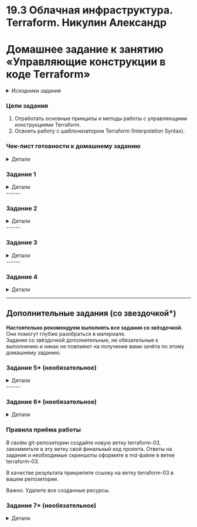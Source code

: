 # 19.3 Облачная инфраструктура. Terraform.  Никулин Александр
# Домашнее задание к занятию «Управляющие конструкции в коде Terraform»

<details>

  <summary>Исходники задания</summary>

  # hw-03
  https://github.com/netology-code/ter-homeworks/blob/main/03/hw-03.md

</details>


### Цели задания

1. Отработать основные принципы и методы работы с управляющими конструкциями Terraform.
2. Освоить работу с шаблонизатором Terraform (Interpolation Syntax).

### Чек-лист готовности к домашнему заданию

<details>

  <summary>Детали</summary>

  1. Зарегистрирован аккаунт в Yandex Cloud. Использован промокод на грант.
  2. Установлен инструмент Yandex CLI.
  3. Доступен исходный код для выполнения задания в директории [**03/src**](https://github.com/netology-code/ter-homeworks/tree/main/03/src).
  4. Любые ВМ, использованные при выполнении задания, должны быть прерываемыми, для экономии средств.
     
</details>

### Задание 1
<details>

  <summary>Детали</summary>
  
  1. Изучите проект.
  2. Заполните файл personal.auto.tfvars.
  3. Инициализируйте проект, выполните код. Он выполнится, даже если доступа к preview нет.
  
     Приложите скриншот входящих правил «Группы безопасности» в ЛК Yandex Cloud или скриншот отказа в предоставлении доступа к preview-версии.
     > ![image](https://github.com/user-attachments/assets/e5794ae8-0582-461d-b99f-c7a5af62c3c8)
    
</details>
------

### Задание 2
<details>
  <summary>Детали</summary>
  
  1. Создайте файл count-vm.tf. Опишите в нём создание двух **одинаковых** ВМ  web-1 и web-2 (не web-0 и web-1) с минимальными параметрами, используя мета-аргумент **count loop**. Назначьте ВМ созданную в первом задании группу безопасности.(как это сделать узнайте в документации провайдера yandex/compute_instance )
     > ![image](https://github.com/user-attachments/assets/cf33979f-3ccd-41e9-a42e-0a1dbb62c7d4)
     > ![image](https://github.com/user-attachments/assets/5509a0a0-81f2-4f03-8e32-f4b5593a0010)
     > ![image](https://github.com/user-attachments/assets/cf6a1265-175e-47fe-a678-ae2b9b21d27e)

  3. Создайте файл for_each-vm.tf. Опишите в нём создание двух ВМ для баз данных с именами "main" и "replica" **разных** по cpu/ram/disk_volume , используя мета-аргумент **for_each loop**. Используйте для обеих ВМ одну общую переменную типа:
     ```
     variable "each_vm" {
       type = list(object({  vm_name=string, cpu=number, ram=number, disk_volume=number }))
     }
     ```
     При желании внесите в переменную все возможные параметры.
     > ![image](https://github.com/user-attachments/assets/312e7f19-d96f-4494-b829-0584763bc410)
     > ![image](https://github.com/user-attachments/assets/96df3ec5-fbe8-4e0a-bf14-9248afb1920b)

  4. ВМ из пункта 2.1 должны создаваться после создания ВМ из пункта 2.2.
     > ![image](https://github.com/user-attachments/assets/13827f23-0d02-4c90-93fd-95370040ba02)

  5. Используйте функцию file в local-переменной для считывания ключа ~/.ssh/id_rsa.pub и его последующего использования в блоке metadata, взятому из ДЗ 2.
     > Я чуть по другому сдела... \
     > ![image](https://github.com/user-attachments/assets/cb486ba4-c2db-4c03-836a-f2fee048e5d8) \
     > ![image](https://github.com/user-attachments/assets/77ad4dbd-342f-4d7f-91e7-fb2fe85ddfb0) \
     > ![image](https://github.com/user-attachments/assets/095afa6e-86f8-4502-88e9-989bfbb9c05c) \
     > ![image](https://github.com/user-attachments/assets/65f00f0c-a242-4712-9ab4-c4732cac88e9) \

  6. Инициализируйте проект, выполните код.
     > ![image](https://github.com/user-attachments/assets/9709db65-68c9-4c05-8bf2-1da8f418925c) \
     > ![image](https://github.com/user-attachments/assets/b84657fb-123b-4989-ac30-cc0102327f7a)
  
</details>
------

### Задание 3
<details>
  <summary>Детали</summary>
  
  1. Создайте 3 одинаковых виртуальных диска размером 1 Гб с помощью ресурса yandex_compute_disk и мета-аргумента count в файле **disk_vm.tf** .
     > ![image](https://github.com/user-attachments/assets/9b5a22b7-bd39-40c0-915e-1b291b48452c) \
     > ![image](https://github.com/user-attachments/assets/18b3108f-8a38-48bb-9e5a-289c6e47d200)
  2. Создайте в том же файле **одиночную**(использовать count или for_each запрещено из-за задания №4) ВМ c именем "storage"  . Используйте блок **dynamic secondary_disk{..}** и мета-аргумент for_each для подключения созданных вами дополнительных дисков.
     > ![image](https://github.com/user-attachments/assets/3b8efcd7-c2a8-4d91-a235-fe89ce8af8d7) \
     > ![image](https://github.com/user-attachments/assets/b9473c97-ab03-4fc4-94ee-7cf9172aef2b) \
     > ![image](https://github.com/user-attachments/assets/463c42d4-a9f2-4e8e-9684-5e6866474f69) \
     > ![image](https://github.com/user-attachments/assets/dc12142f-1b73-4bfe-9b51-a76040018aeb)

</details>
------

### Задание 4
<details>
  <summary>Детали</summary>
  
  1. В файле ansible.tf создайте inventory-файл для ansible.
  Используйте функцию tepmplatefile и файл-шаблон для создания ansible inventory-файла из лекции.
  Готовый код возьмите из демонстрации к лекции [**demonstration2**](https://github.com/netology-code/ter-homeworks/tree/main/03/demo).
  Передайте в него в качестве переменных группы виртуальных машин из задания 2.1, 2.2 и 3.2, т. е. 5 ВМ.
  2. Инвентарь должен содержать 3 группы и быть динамическим, т. е. обработать как группу из 2-х ВМ, так и 999 ВМ.
  3. Добавьте в инвентарь переменную  [**fqdn**](https://cloud.yandex.ru/docs/compute/concepts/network#hostname).
     ``` 
     [webservers]
     web-1 ansible_host=<внешний ip-адрес> fqdn=<полное доменное имя виртуальной машины>
     web-2 ansible_host=<внешний ip-адрес> fqdn=<полное доменное имя виртуальной машины>
     
     [databases]
     main ansible_host=<внешний ip-адрес> fqdn=<полное доменное имя виртуальной машины>
     replica ansible_host<внешний ip-адрес> fqdn=<полное доменное имя виртуальной машины>
     
     [storage]
     storage ansible_host=<внешний ip-адрес> fqdn=<полное доменное имя виртуальной машины>
     ```
     Пример fqdn: ```web1.ru-central1.internal```(в случае указания имени ВМ); ```fhm8k1oojmm5lie8i22a.auto.internal```(в случае автоматической генерации имени ВМ зона изменяется). нужную вам переменную найдите в документации провайдера или terraform console.
  4. Выполните код. Приложите скриншот получившегося файла.
     > ![image](https://github.com/user-attachments/assets/a85c66fb-0bb6-49fd-a075-5a7b9e1ab067)\
     > ![image](https://github.com/user-attachments/assets/29e26563-dc16-4d5d-98ed-37884af91328)\
     > ![image](https://github.com/user-attachments/assets/e7612cbf-5051-483a-838a-a711a9640bf9)\
     > ![image](https://github.com/user-attachments/assets/e703da0a-afbb-448c-a83a-191e7f5e0c81)\
     > всё находится в ветке terraform-03
  
  Для общего зачёта создайте в вашем GitHub-репозитории новую ветку terraform-03. Закоммитьте в эту ветку свой финальный код проекта, пришлите ссылку на коммит.   
  **Удалите все созданные ресурсы**.
  
</details>

------

## Дополнительные задания (со звездочкой*)

**Настоятельно рекомендуем выполнять все задания со звёздочкой.** Они помогут глубже разобраться в материале.   
Задания со звёздочкой дополнительные, не обязательные к выполнению и никак не повлияют на получение вами зачёта по этому домашнему заданию. 

### Задание 5* (необязательное)
<details>
  <summary>Детали</summary>
  
  1. Напишите output, который отобразит ВМ из ваших ресурсов count и for_each в виде списка словарей :
     ``` 
     [
      {
       "name" = 'имя ВМ1'
       "id"   = 'идентификатор ВМ1'
       "fqdn" = 'Внутренний FQDN ВМ1'
      },
      {
       "name" = 'имя ВМ2'
       "id"   = 'идентификатор ВМ2'
       "fqdn" = 'Внутренний FQDN ВМ2'
      },
      ....
     ...итд любое количество ВМ в ресурсе(те требуется итерация по ресурсам, а не хардкод) !!!!!!!!!!!!!!!!!!!!!
     ]
     ```
     Приложите скриншот вывода команды ```terrafrom output```.

     > ![image](https://github.com/user-attachments/assets/d8d03dc7-a2d2-4837-9840-1ce55bf923e8)
     > всё находится в ветке terraform-03
  
</details>
------

### Задание 6* (необязательное)
<details>
  <summary>Детали</summary>
  
  1. Используя null_resource и local-exec, примените ansible-playbook к ВМ из ansible inventory-файла.
  Готовый код возьмите из демонстрации к лекции [**demonstration2**](https://github.com/netology-code/ter-homeworks/tree/main/03/demo).
  3. Модифицируйте файл-шаблон hosts.tftpl. Необходимо отредактировать переменную ```ansible_host="<внешний IP-address или внутренний IP-address если у ВМ отсутвует внешний адрес>```.
  
  Для проверки работы уберите у ВМ внешние адреса(nat=false). Этот вариант используется при работе через bastion-сервер.
  Для зачёта предоставьте код вместе с основной частью задания.

  > Результат выполнения \
  > ![image](https://github.com/user-attachments/assets/500ae844-8529-4cd5-88c9-4ca9676607a1) \
  > В кратце скатал все файлы, подправил `ansible.tf`
  > всё находится в ветке terraform-03-</details>

### Правила приёма работы

В своём git-репозитории создайте новую ветку terraform-03, закоммитьте в эту ветку свой финальный код проекта. Ответы на задания и необходимые скриншоты оформите в md-файле в ветке terraform-03.

В качестве результата прикрепите ссылку на ветку terraform-03 в вашем репозитории.

Важно. Удалите все созданные ресурсы.

### Задание 7* (необязательное)
<details>
  <summary>Детали</summary>
  
  Ваш код возвращает вам следущий набор данных: 
  ```
  > local.vpc
  {
    "network_id" = "enp7i560tb28nageq0cc"
    "subnet_ids" = [
      "e9b0le401619ngf4h68n",
      "e2lbar6u8b2ftd7f5hia",
      "b0ca48coorjjq93u36pl",
      "fl8ner8rjsio6rcpcf0h",
    ]
    "subnet_zones" = [
      "ru-central1-a",
      "ru-central1-b",
      "ru-central1-c",
      "ru-central1-d",
    ]
  }
  ```
  Предложите выражение в terraform console, которое удалит из данной переменной 3 элемент из: subnet_ids и subnet_zones.(значения могут быть любыми) Образец конечного результата:
  ```
  > <некое выражение>
  {
    "network_id" = "enp7i560tb28nageq0cc"
    "subnet_ids" = [
      "e9b0le401619ngf4h68n",
      "e2lbar6u8b2ftd7f5hia",
      "fl8ner8rjsio6rcpcf0h",
    ]
    "subnet_zones" = [
      "ru-central1-a",
      "ru-central1-b",
      "ru-central1-d",
    ]
  }
  ```

  > ![image](https://github.com/user-attachments/assets/70dc8440-9f13-4b85-86c6-8355882887b9) \
  > `merge(local.taks7, {"subnet_ids": [for e, i in local.taks7.subnet_ids : i if e != 2]}, {"subnet_zones": [for e, i in local.taks7.subnet_zones : i if e != 2]})` \
  > Самое быстрое что пришло на ум

</details>
